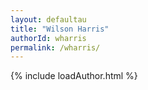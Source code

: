```yaml
---
layout: defaultau
title: "Wilson Harris"
authorId: wharris
permalink: /wharris/
---
```

{% include loadAuthor.html %}
<script>
    $(document).ready(function(){
        showAuthorBio('{{ page.authorId }}');
   });
</script>